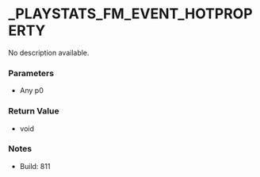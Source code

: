 # _PLAYSTATS_FM_EVENT_HOTPROPERTY

No description available.

### Parameters
* Any p0

### Return Value
* void

### Notes
* Build: 811

